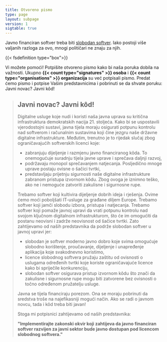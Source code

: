```yaml
---
title: Otvoreno pismo
type: page
layout: subpage
version: 1
sigtable: true
---
```


Javno financiran softver treba biti [slobodan softver][fs]. Iako postoji više valjanih razloga za ovo, mnogi političari ne znaju za njih.

{{< fsdefinition type="box">}}

Vi možete pomoći! Potpišite otvoreno pismo kako bi naša poruka dobila na važnosti. Ukupno **{{< count type="signatures" >}} osoba** i **{{< count type="organisations" >}} organizacija** su već potpisali pismo. Predat ćemo pismo i potpise Vašim predstavnicima i pobrinuti se da shvate poruku: Javni novac? Javni kôd!

> ## Javni novac? Javni kôd!
> 
> Digitalne usluge koje nudi i koristi naša javna uprava su kritična infrastruktura demokratskih nacija 21. stoljeća. Kako bi se uspostavili vjerodostojni sustavi, javna tijela moraju osigurati potpunu kontrolu nad softverom i računalnim sustavima koji čine jezgru naše državne digitalne infrastrukture. Međutim, trenutno je to rijedak slučaj zbog ograničavajućih softverskih licenci koje:
> 
> * zabranjuju dijeljenje i razmjenu javno financiranog kôda. To onemogućuje suradnju tijela javne uprave i sprečava daljnji razvoj,
> * podržavaju monopol sprečavanjem natjecanja. Posljedično mnoge uprave postaju ovisne o šačici tvrtki,
> * predstavljaju prijetnju sigurnosti naše digitalne infrastrukture zabranom pristupa izvornom kôdu. Zbog ovoga je iznimno teško, ako ne i nemoguće zatvoriti zakulisne i sigurnosne rupe.
> 
> Trebamo softver koji kultivira dijeljenje dobrih ideja i rješenja. Ovime ćemo moći poboljšati IT-usluge za građane diljem Europe. Trebamo softver koji jamči slobodu izbora, pristupa i natjecanja. Trebamo softver koji pomaže javnoj upravi da vrati potpunu kontrolu nad svojom ključnom digitalnom infrastrukturom, što će im omogućiti da postanu neovisni i zadrže neovisnost od šačice tvrtki. Zato zahtijevamo od naših predstavnika da podrže slobodan softver u javnoj upravi jer:
> 
> * slobodan je softver moderno javno dobro koje svima omogućuje slobodno korištenje, proučavanje, dijeljenje i unapređenje aplikacija koje svakodnevno koristimo,
> * licence slobodnog softvera pružaju zaštitu od ovisnosti o uslugama određenih tvrtki koje koriste ograničavajuće licence kako bi spriječile konkurenciju,
> * slobodan softver osigurava pristup izvornom kôdu što znači da zakulisne i sigurnosne rupe mogu biti zatvorene bez ovisnosti o točno određenom pružatelju usluge.
> 
> Javna se tijela financiraju porezom. Ona se moraju pobrinuti da sredstva troše na najefikasniji mogući način. Ako se radi o javnom novcu, tada i kôd treba biti javan!
> 
> Stoga mi potpisnici zahtijevamo od naših predstavnika:
> 
> **"Implementirajte zakonski okvir koji zahtijeva da javno financiran softver razvijen za javni sektor bude javno dostupan pod licencom slobodnog softvera."**

[fs]: https://fsfe.org/freesoftware/ "Slobodan softver svima daje pravo korištenja, proučavanja, dijeljenja i unapređenja softvera. Ovo pravo podržava druge temeljne slobode kao što su sloboda govora i medija te privatnost."
